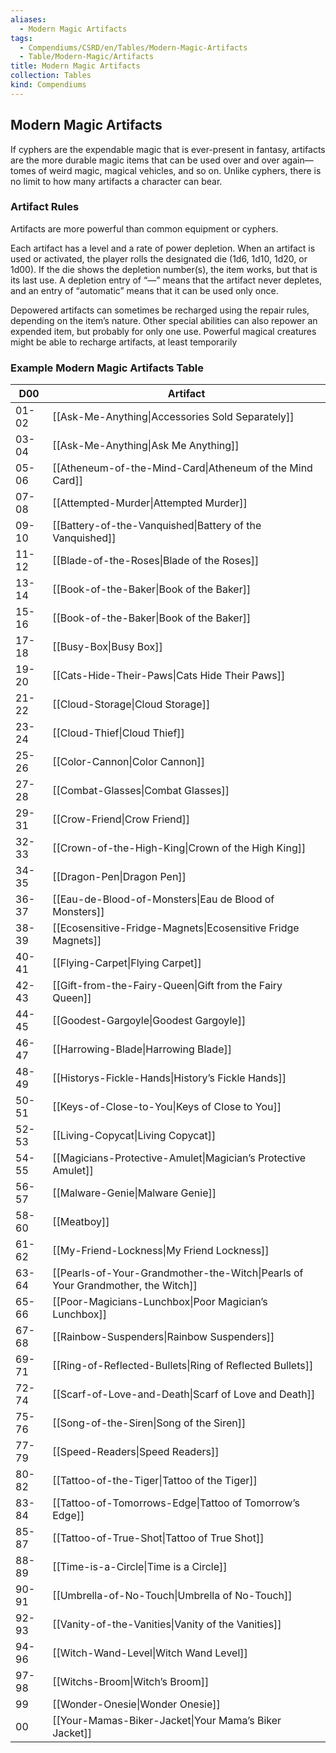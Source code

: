 ```yaml
---
aliases:
  - Modern Magic Artifacts
tags:
  - Compendiums/CSRD/en/Tables/Modern-Magic-Artifacts
  - Table/Modern-Magic/Artifacts
title: Modern Magic Artifacts
collection: Tables
kind: Compendiums
---
```

## Modern Magic Artifacts
If cyphers are the expendable magic that is ever-present in fantasy, artifacts are the more durable magic items that can be used over and over again—tomes of weird magic, magical vehicles, and so on. Unlike cyphers, there is no limit to how many artifacts a character can bear. 
### Artifact Rules 
Artifacts are more powerful than common equipment or cyphers. 

Each artifact has a level and a rate of power depletion. When an artifact is used or activated, the player rolls the designated die (1d6, 1d10, 1d20, or 1d00). If the die shows the depletion number(s), the item works, but that is its last use. A depletion entry of “—” means that the artifact never depletes, and an entry of “automatic” means that it can be used only once. 

Depowered artifacts can sometimes be recharged using the repair rules, depending on the item’s nature. Other special abilities can also repower an expended item, but probably for only one use. Powerful magical creatures might be able to recharge artifacts, at least temporarily

### Example Modern Magic Artifacts Table

| D00   | Artifact                              |
|-------|---------------------------------------|
| 01-02 | [[Ask-Me-Anything\|Accessories Sold Separately]]           |
| 03-04 | [[Ask-Me-Anything\|Ask Me Anything]]                       |
| 05-06 | [[Atheneum-of-the-Mind-Card\|Atheneum of the Mind Card]]             |
| 07-08 | [[Attempted-Murder\|Attempted Murder]]                      |
| 09-10 | [[Battery-of-the-Vanquished\|Battery of the Vanquished]]             |
| 11-12 | [[Blade-of-the-Roses\|Blade of the Roses]]                   |
| 13-14 | [[Book-of-the-Baker\|Book of the Baker]]                     |
| 15-16 | [[Book-of-the-Baker\|Book of the Baker]]                         |
| 17-18 | [[Busy-Box\|Busy Box]]                              |
| 19-20 | [[Cats-Hide-Their-Paws\|Cats Hide Their Paws]]                  |
| 21-22 | [[Cloud-Storage\|Cloud Storage]]                         |
| 23-24 | [[Cloud-Thief\|Cloud Thief]]                           |                                                        
| 25-26 | [[Color-Cannon\|Color Cannon]]                          |
| 27-28 | [[Combat-Glasses\|Combat Glasses]]                        |
| 29-31 | [[Crow-Friend\|Crow Friend]]                           |
| 32-33 | [[Crown-of-the-High-King\|Crown of the High King]]                |
| 34-35 | [[Dragon-Pen\|Dragon Pen]]                            |
| 36-37 | [[Eau-de-Blood-of-Monsters\|Eau de Blood of Monsters]]              |
| 38-39 | [[Ecosensitive-Fridge-Magnets\|Ecosensitive Fridge Magnets]]           |
| 40-41 | [[Flying-Carpet\|Flying Carpet]]                          |
| 42-43 | [[Gift-from-the-Fairy-Queen\|Gift from the Fairy Queen]]             |
| 44-45 | [[Goodest-Gargoyle\|Goodest Gargoyle]]                      |
| 46-47 | [[Harrowing-Blade\|Harrowing Blade]]                       |
| 48-49 | [[Historys-Fickle-Hands\|History’s Fickle Hands]]                |
| 50-51 | [[Keys-of-Close-to-You\|Keys of Close to You]]                  |
| 52-53 | [[Living-Copycat\|Living Copycat]]                        |
| 54-55 | [[Magicians-Protective-Amulet\|Magician’s Protective Amulet]]          |
| 56-57 | [[Malware-Genie\|Malware Genie]]                         |
| 58-60 | [[Meatboy]]                               |
| 61-62 | [[My-Friend-Lockness\|My Friend Lockness]]                    |
| 63-64 | [[Pearls-of-Your-Grandmother-the-Witch\|Pearls of Your Grandmother, the Witch]] |
| 65-66 | [[Poor-Magicians-Lunchbox\|Poor Magician’s Lunchbox]]              |
| 67-68 | [[Rainbow-Suspenders\|Rainbow Suspenders]]                    |
| 69-71 | [[Ring-of-Reflected-Bullets\|Ring of Reflected Bullets]]             |
| 72-74 | [[Scarf-of-Love-and-Death\|Scarf of Love and Death]]               |
| 75-76 | [[Song-of-the-Siren\|Song of the Siren]]                     |
| 77-79 | [[Speed-Readers\|Speed Readers]]                         |
| 80-82 | [[Tattoo-of-the-Tiger\|Tattoo of the Tiger]]                   |
| 83-84 | [[Tattoo-of-Tomorrows-Edge\|Tattoo of Tomorrow’s Edge]]             |
| 85-87 | [[Tattoo-of-True-Shot\|Tattoo of True Shot]]                   |
| 88-89 | [[Time-is-a-Circle\|Time is a Circle]]                      |
| 90-91 | [[Umbrella-of-No-Touch\|Umbrella of No-Touch]]                  |
| 92-93 | [[Vanity-of-the-Vanities\|Vanity of the Vanities]]                |
| 94-96 | [[Witch-Wand-Level\|Witch Wand Level]]                            |
| 97-98 | [[Witchs-Broom\|Witch’s Broom]]                         |
| 99    | [[Wonder-Onesie\|Wonder Onesie]]                         |
| 00    | [[Your-Mamas-Biker-Jacket\|Your Mama’s Biker Jacket]]              |

